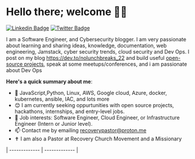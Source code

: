 # Hello there; welcome 👋🏾
 [![Linkedin Badge](https://img.shields.io/badge/-osagieanolu-blue?style=for-the-badge&logo=Linkedin&logoColor=white&link=https://www.linkedin.com/in/osagieanolu)](https://www.linkedin.com/in/osagieanolu) [![Twitter Badge](https://img.shields.io/badge/-@iam-1ca0f1?style=for-the-badge&logo=twitter&logoColor=white&link=https://twitter.com/anolumikky)](https://twitter.com/anolumikky)

I am a Software Engineer, and Cybersecurity blogger. I am very passionate about learning and sharing ideas, knowledge, documentation, web engineering, Jamstack, cyber security trends, cloud security and Dev Ops. I post on my blog https://dev.to/nolunchbreaks_22 and build useful [open-source projects](https://github.com/nolunchbreaks/), speak at some meetups/conferences, and i am passionate about Dev Ops

**Here's a quick summary about me**:



- 🌱 JavaScript,Python, Linux, AWS, Google cloud, Azure, docker, kubernetes, ansible, IAC, and lots more
- 😊 I am currently seeking oppurtunities with open source projects, hackathons, internships, and entry-level jobs.
- 💼 Job interests: Software Engineer, Cloud Engineer, or Infrastructure Engineer (Intern or Junior level).
- 📫  Contact me by emailing recoverypastor@proton.me
- ✝️ I am also a Pastor at Recovery Church Movement and a Missionary
  
| ------------- | ------------- |
